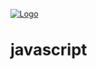 [![Logo](https://raw.githubusercontent.com/AyushSaini00/60minuteJavaScript/main/.assets/60MinuteJs-logo.jpg)](https://60minutejs.vercel.app)
# javascript 